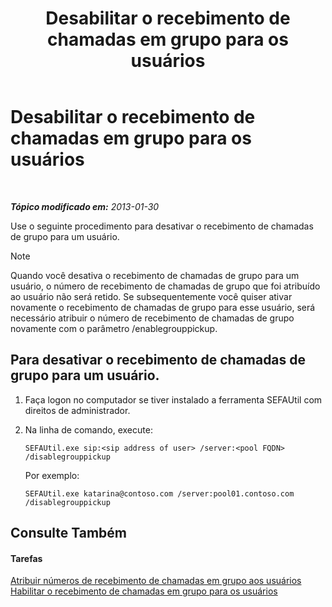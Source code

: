 ﻿---
title: Desabilitar o recebimento de chamadas em grupo para os usuários
TOCTitle: Desabilitar o recebimento de chamadas em grupo para os usuários
ms:assetid: 91b06f9e-2840-45a2-bbb3-6a29179b9a9f
ms:mtpsurl: https://technet.microsoft.com/pt-br/library/JJ945638(v=OCS.15)
ms:contentKeyID: 52057678
ms.date: 05/19/2016
mtps_version: v=OCS.15
ms.translationtype: HT
---

# Desabilitar o recebimento de chamadas em grupo para os usuários

 

_**Tópico modificado em:** 2013-01-30_

Use o seguinte procedimento para desativar o recebimento de chamadas de grupo para um usuário.

> [!note]  
> Quando você desativa o recebimento de chamadas de grupo para um usuário, o número de recebimento de chamadas de grupo que foi atribuído ao usuário não será retido. Se subsequentemente você quiser ativar novamente o recebimento de chamadas de grupo para esse usuário, será necessário atribuir o número de recebimento de chamadas de grupo novamente com o parâmetro /enablegrouppickup.

## Para desativar o recebimento de chamadas de grupo para um usuário.

1.  Faça logon no computador se tiver instalado a ferramenta SEFAUtil com direitos de administrador.

2.  Na linha de comando, execute:
    
        SEFAUtil.exe sip:<sip address of user> /server:<pool FQDN> /disablegrouppickup
    
    Por exemplo:
    
        SEFAUtil.exe katarina@contoso.com /server:pool01.contoso.com /disablegrouppickup

## Consulte Também

#### Tarefas

[Atribuir números de recebimento de chamadas em grupo aos usuários](lync-server-2013-assign-group-call-pickup-numbers-to-users.md)  
[Habilitar o recebimento de chamadas em grupo para os usuários](lync-server-2013-enable-group-call-pickup-for-users.md)

